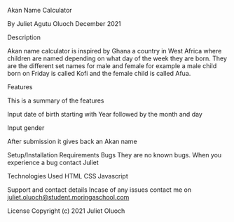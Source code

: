 Akan Name Calculator

By Juliet Agutu Oluoch
December 2021

Description

Akan name calculator is inspired by Ghana a country in West Africa where children are named depending on what day of the week they are born. They are the different set names for male and female for example a male child born on Friday is called Kofi and the female child is called Afua.

Features

This is a summary of the features

Input date of birth starting with Year followed by the month and day

Input gender

After submission it gives back an Akan name


Setup/Installation Requirements
Bugs
They are no known bugs. When you experience a bug contact Juliet

Technologies Used
HTML 
CSS 
Javascript

Support and contact details
Incase of any issues contact me on juliet.oluoch@student.moringaschool.com

License
Copyright (c) 2021 Juliet Oluoch